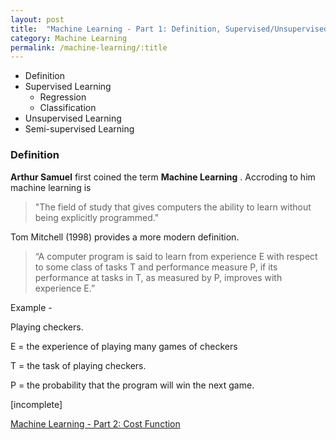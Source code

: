 ```yaml
---
layout: post
title:  "Machine Learning - Part 1: Definition, Supervised/Unsupervised Learning"
category: Machine Learning
permalink: /machine-learning/:title
---
```


- Definition
- Supervised Learning
    - Regression
    - Classification
- Unsupervised Learning
- Semi-supervised Learning

### Definition

**Arthur Samuel** first coined the term **Machine Learning** . Accroding to him machine learning is

> "The field of study that
gives computers the ability to learn without being explicitly
programmed."

Tom Mitchell (1998) provides a more modern definition.

> “A
computer program is said to learn from experience E with
respect to some class of tasks T and performance measure P, if
its performance at tasks in T, as measured by P, improves with
experience E.”

Example -

Playing checkers.

E = the experience of playing many games of checkers

T = the task of playing checkers.

P = the probability that the program will win the next game.

[incomplete]


[Machine Learning - Part 2: Cost Function](https://sajid-finds-lyric.herokuapp.com)

